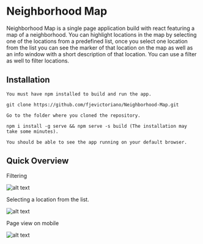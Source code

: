 
# Neighborhood Map

Neighborhood Map  is a single page application build with react featuring a map of a neighborhood. You can highlight locations in the map by selecting one of the locations from a predefined list, once you select one location from the list you can see the marker of that location on the map as well as an info window with a short description of that location. You can use a filter as well to filter locations.

## Installation
```
You must have npm installed to build and run the app.

git clone https://github.com/fjevictoriano/Neighborhood-Map.git

Go to the folder where you cloned the repository.

npm i install -g serve && npm serve -s build (The installation may take some minutes).

You should be able to see the app running on your default browser. 

```

## Quick Overview

Filtering

![alt text](https://image.ibb.co/eW8xco/Screen_Shot_2018_06_06_at_9_45_00_PM.png)


Selecting a location from the list.

![alt text](https://image.ibb.co/fsyxco/Screen_Shot_2018_06_06_at_9_42_28_PM.png)


Page view on mobile

![alt text](https://image.ibb.co/i6Qcco/Screen_Shot_2018_06_06_at_9_43_45_PM.png)

